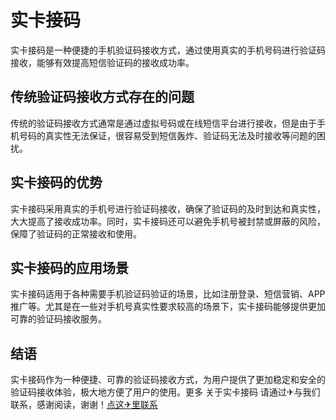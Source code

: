 # 实卡接码

实卡接码是一种便捷的手机验证码接收方式，通过使用真实的手机号码进行验证码接收，能够有效提高短信验证码的接收成功率。

## 传统验证码接收方式存在的问题

传统的验证码接收方式通常是通过虚拟号码或在线短信平台进行接收，但是由于手机号码的真实性无法保证，很容易受到短信轰炸、验证码无法及时接收等问题的困扰。

## 实卡接码的优势

实卡接码采用真实的手机号进行验证码接收，确保了验证码的及时到达和真实性，大大提高了接收成功率。同时，实卡接码还可以避免手机号被封禁或屏蔽的风险，保障了验证码的正常接收和使用。

## 实卡接码的应用场景

实卡接码适用于各种需要手机验证码验证的场景，比如注册登录、短信营销、APP推广等。尤其是在一些对手机号真实性要求较高的场景下，实卡接码能够提供更加可靠的验证码接收服务。

## 结语

实卡接码作为一种便捷、可靠的验证码接收方式，为用户提供了更加稳定和安全的验证码接收体验，极大地方便了用户的使用。更多 关于实卡接码 请通过✈与我们联系，感谢阅读，谢谢！[点这✈里联系](https://a.k02.cc)